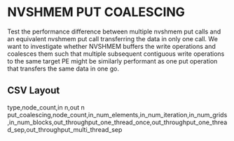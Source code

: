 # NVSHMEM PUT COALESCING

Test the performance difference between multiple nvshmem put calls and an equivalent nvshmem put call transferring the data in only one call.
We want to investigate whether NVSHMEM buffers the write operations and coalesces them such that multiple subsequent 
contiguous write operations to the same target PE might be similarly performant as one put operation that transfers the
same data in one go.

## CSV Layout

type,node_count,in n,out n
put_coalescing,node_count,in_num_elements,in_num_iteration,in_num_grids,in_num_blocks,out_throughput_one_thread_once,out_throughput_one_thread_sep,out_throughput_multi_thread_sep

